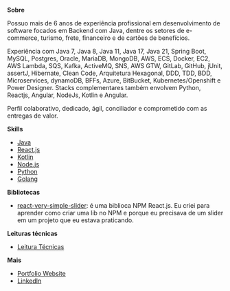 **Sobre**

Possuo mais de 6 anos de experiência profissional em desenvolvimento de software focados em Backend com Java, dentre os setores de e-commerce, turismo, frete, financeiro e de cartões de benefícios.

Experiência com Java 7, Java 8, Java 11, Java 17, Java 21, Spring Boot, MySQL, Postgres, Oracle, MariaDB, MongoDB, AWS, ECS, Docker, EC2, AWS Lambda, SQS, Kafka, ActiveMQ, SNS, AWS GTW, GitLab, GitHub, jUnit, assertJ, Hibernate, Clean Code, Arquitetura Hexagonal, DDD, TDD, BDD, Microservices, dynamoDB, BFFs, Azure, BitBucket, Kubernetes/Openshift e Power Designer. Stacks complementares também envolvem Python, Reactjs, Angular, NodeJs, Kotlin e Angular.

Perfil colaborativo, dedicado, ágil, conciliador e comprometido com as entregas de valor.

**Skills**

- [Java](https://github.com/arielalvesdutra/arielalvesdutra/blob/master/Java.md)
- [React.js](https://github.com/arielalvesdutra/arielalvesdutra/blob/master/React_js.md)
- [Kotlin](https://github.com/arielalvesdutra/kotlin-api)
- [Node.js](https://github.com/arielalvesdutra/arielalvesdutra/blob/master/Node_js.md)
- [Python](https://github.com/arielalvesdutra/arielalvesdutra/blob/master/Python.md)
- [Golang](https://github.com/arielalvesdutra/golang-api-worker)
<!-- 
- [jQuery and Bootstrap](jQuery_Bootstrap.md) 
- [Angular](Angular.md)
- [PHP](PHP.md) 
- -->

**Bibliotecas**

- [react-very-simple-slider](https://www.npmjs.com/package/react-very-simple-slider): é uma biblioca NPM React.js. Eu criei para aprender como criar uma lib no NPM e porque eu precisava de um slider em um projeto que eu estava praticando.

**Leituras técnicas**

- [Leitura Técnicas](https://github.com/arielalvesdutra/arielalvesdutra/blob/master/Tech_readings.md)

**Mais**

- [Portfolio Website](https://arielalvesdutra.github.io/)
- [LinkedIn](https://www.linkedin.com/in/arielalvesdutra/)
